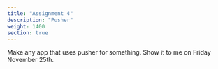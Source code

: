 ```yaml
---
title: "Assignment 4"
description: "Pusher"
weight: 1400
section: true
---
```


Make any app that uses pusher for something. Show it to me on Friday November 25th.

